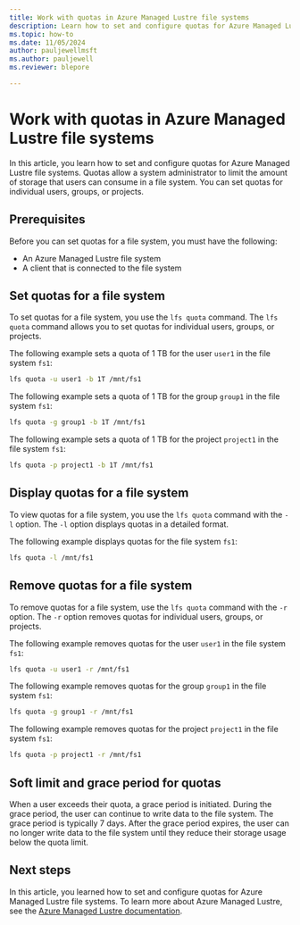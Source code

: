```yaml
---
title: Work with quotas in Azure Managed Lustre file systems
description: Learn how to set and configure quotas for Azure Managed Lustre file systems. 
ms.topic: how-to
ms.date: 11/05/2024
author: pauljewellmsft
ms.author: pauljewell
ms.reviewer: blepore

---
```


# Work with quotas in Azure Managed Lustre file systems

In this article, you learn how to set and configure quotas for Azure Managed Lustre file systems. Quotas allow a system administrator to limit the amount of storage that users can consume in a file system. You can set quotas for individual users, groups, or projects.

## Prerequisites

Before you can set quotas for a file system, you must have the following:

- An Azure Managed Lustre file system
- A client that is connected to the file system

## Set quotas for a file system

To set quotas for a file system, you use the `lfs quota` command. The `lfs quota` command allows you to set quotas for individual users, groups, or projects.

The following example sets a quota of 1 TB for the user `user1` in the file system `fs1`:

```bash
lfs quota -u user1 -b 1T /mnt/fs1
```

The following example sets a quota of 1 TB for the group `group1` in the file system `fs1`:

```bash
lfs quota -g group1 -b 1T /mnt/fs1
```

The following example sets a quota of 1 TB for the project `project1` in the file system `fs1`:

```bash
lfs quota -p project1 -b 1T /mnt/fs1
```

## Display quotas for a file system

To view quotas for a file system, you use the `lfs quota` command with the `-l` option. The `-l` option displays quotas in a detailed format.

The following example displays quotas for the file system `fs1`:

```bash
lfs quota -l /mnt/fs1
```

## Remove quotas for a file system

To remove quotas for a file system, use the `lfs quota` command with the `-r` option. The `-r` option removes quotas for individual users, groups, or projects.

The following example removes quotas for the user `user1` in the file system `fs1`:

```bash
lfs quota -u user1 -r /mnt/fs1
```

The following example removes quotas for the group `group1` in the file system `fs1`:

```bash
lfs quota -g group1 -r /mnt/fs1
```

The following example removes quotas for the project `project1` in the file system `fs1`:

```bash
lfs quota -p project1 -r /mnt/fs1
```

## Soft limit and grace period for quotas

When a user exceeds their quota, a grace period is initiated. During the grace period, the user can continue to write data to the file system. The grace period is typically 7 days. After the grace period expires, the user can no longer write data to the file system until they reduce their storage usage below the quota limit.

## Next steps

In this article, you learned how to set and configure quotas for Azure Managed Lustre file systems. To learn more about Azure Managed Lustre, see the [Azure Managed Lustre documentation]().
